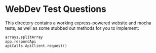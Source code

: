 WebDev Test Questions
=====================

This directory contains a working express-powered website and mocha tests, as
well as some stubbed out methods for you to implement:
    
    arrays.splitArray
    app.respondApi
    apiCalls.ApiClient.request()
